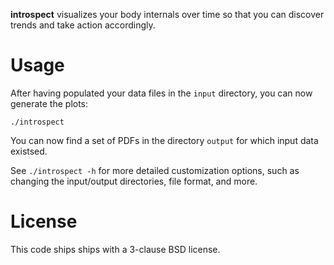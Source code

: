 **introspect** visualizes your body internals over time so that you can
discover trends and take action accordingly.

Usage
=====

After having populated your data files in the `input` directory, you can
now generate the plots:

    ./introspect

You can now find a set of PDFs in the directory `output` for which input data
existsed.

See `./introspect -h` for more detailed customization options, such as changing
the input/output directories, file format, and more.

License
=======

This code ships ships with a 3-clause BSD license.
